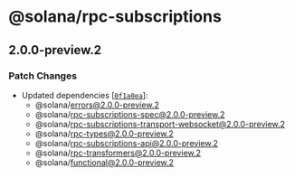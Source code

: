 # @solana/rpc-subscriptions

## 2.0.0-preview.2

### Patch Changes

-   Updated dependencies [[`0f1a0ea`](https://github.com/solana-labs/solana-web3.js/commit/0f1a0eaaf0cb947104cdfd809ac0855116b99004)]:
    -   @solana/errors@2.0.0-preview.2
    -   @solana/rpc-subscriptions-spec@2.0.0-preview.2
    -   @solana/rpc-subscriptions-transport-websocket@2.0.0-preview.2
    -   @solana/rpc-types@2.0.0-preview.2
    -   @solana/rpc-subscriptions-api@2.0.0-preview.2
    -   @solana/rpc-transformers@2.0.0-preview.2
    -   @solana/functional@2.0.0-preview.2
